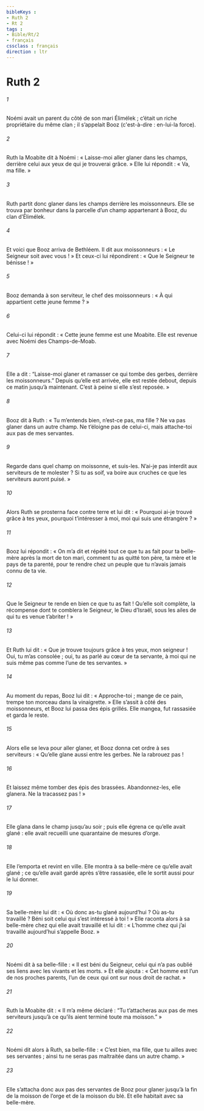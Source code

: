 ```yaml
---
bibleKeys : 
- Ruth 2
- Rt 2
tags : 
- Bible/Rt/2
- français
cssclass : français
direction : ltr
---
```


# Ruth 2

###### 1
Noémi avait un parent du côté de son mari Élimélek ; c’était un riche propriétaire du même clan ; il s’appelait Booz (c'est-à-dire : en-lui-la force).
###### 2
Ruth la Moabite dit à Noémi : « Laisse-moi aller glaner dans les champs, derrière celui aux yeux de qui je trouverai grâce. » Elle lui répondit : « Va, ma fille. »
###### 3
Ruth partit donc glaner dans les champs derrière les moissonneurs. Elle se trouva par bonheur dans la parcelle d’un champ appartenant à Booz, du clan d’Élimélek.
###### 4
Et voici que Booz arriva de Bethléem. Il dit aux moissonneurs : « Le Seigneur soit avec vous ! » Et ceux-ci lui répondirent : « Que le Seigneur te bénisse ! »
###### 5
Booz demanda à son serviteur, le chef des moissonneurs : « À qui appartient cette jeune femme ? »
###### 6
Celui-ci lui répondit : « Cette jeune femme est une Moabite. Elle est revenue avec Noémi des Champs-de-Moab.
###### 7
Elle a dit : “Laisse-moi glaner et ramasser ce qui tombe des gerbes, derrière les moissonneurs.” Depuis qu’elle est arrivée, elle est restée debout, depuis ce matin jusqu’à maintenant. C’est à peine si elle s’est reposée. »
###### 8
Booz dit à Ruth : « Tu m’entends bien, n’est-ce pas, ma fille ? Ne va pas glaner dans un autre champ. Ne t’éloigne pas de celui-ci, mais attache-toi aux pas de mes servantes.
###### 9
Regarde dans quel champ on moissonne, et suis-les. N’ai-je pas interdit aux serviteurs de te molester ? Si tu as soif, va boire aux cruches ce que les serviteurs auront puisé. »
###### 10
Alors Ruth se prosterna face contre terre et lui dit : « Pourquoi ai-je trouvé grâce à tes yeux, pourquoi t’intéresser à moi, moi qui suis une étrangère ? »
###### 11
Booz lui répondit : « On m’a dit et répété tout ce que tu as fait pour ta belle-mère après la mort de ton mari, comment tu as quitté ton père, ta mère et le pays de ta parenté, pour te rendre chez un peuple que tu n’avais jamais connu de ta vie.
###### 12
Que le Seigneur te rende en bien ce que tu as fait ! Qu’elle soit complète, la récompense dont te comblera le Seigneur, le Dieu d’Israël, sous les ailes de qui tu es venue t’abriter ! »
###### 13
Et Ruth lui dit : « Que je trouve toujours grâce à tes yeux, mon seigneur ! Oui, tu m’as consolée ; oui, tu as parlé au cœur de ta servante, à moi qui ne suis même pas comme l’une de tes servantes. »
###### 14
Au moment du repas, Booz lui dit : « Approche-toi ; mange de ce pain, trempe ton morceau dans la vinaigrette. » Elle s’assit à côté des moissonneurs, et Booz lui passa des épis grillés. Elle mangea, fut rassasiée et garda le reste.
###### 15
Alors elle se leva pour aller glaner, et Booz donna cet ordre à ses serviteurs : « Qu’elle glane aussi entre les gerbes. Ne la rabrouez pas !
###### 16
Et laissez même tomber des épis des brassées. Abandonnez-les, elle glanera. Ne la tracassez pas ! »
###### 17
Elle glana dans le champ jusqu’au soir ; puis elle égrena ce qu’elle avait glané : elle avait recueilli une quarantaine de mesures d’orge.
###### 18
Elle l’emporta et revint en ville. Elle montra à sa belle-mère ce qu’elle avait glané ; ce qu’elle avait gardé après s’être rassasiée, elle le sortit aussi pour le lui donner.
###### 19
Sa belle-mère lui dit : « Où donc as-tu glané aujourd’hui ? Où as-tu travaillé ? Béni soit celui qui s’est intéressé à toi ! » Elle raconta alors à sa belle-mère chez qui elle avait travaillé et lui dit : « L’homme chez qui j’ai travaillé aujourd’hui s’appelle Booz. »
###### 20
Noémi dit à sa belle-fille : « Il est béni du Seigneur, celui qui n’a pas oublié ses liens avec les vivants et les morts. » Et elle ajouta : « Cet homme est l’un de nos proches parents, l’un de ceux qui ont sur nous droit de rachat. »
###### 21
Ruth la Moabite dit : « Il m’a même déclaré : “Tu t’attacheras aux pas de mes serviteurs jusqu’à ce qu’ils aient terminé toute ma moisson.” »
###### 22
Noémi dit alors à Ruth, sa belle-fille : « C’est bien, ma fille, que tu ailles avec ses servantes ; ainsi tu ne seras pas maltraitée dans un autre champ. »
###### 23
Elle s’attacha donc aux pas des servantes de Booz pour glaner jusqu’à la fin de la moisson de l’orge et de la moisson du blé. Et elle habitait avec sa belle-mère.
